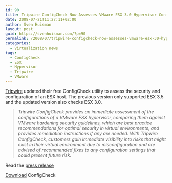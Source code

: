 ```yaml
---
id: 90
title: Tripwire ConfigCheck Now Assesses VMware ESX 3.0 Hypervisor Configurations
date: 2008-07-21T11:27:11+02:00
author: Sven Huisman
layout: post
guid: https://svenhuisman.com/?p=90
permalink: /2008/07/tripwire-configcheck-now-assesses-vmware-esx-30-hypervisor-configurations/
categories:
  - Virtualization news
tags:
  - ConfigCheck
  - ESX
  - Hypervisor
  - Tripwire
  - VMware
---
```

<a title="Tripwire" href="https://www.Tripwire.com" target="_blank">Tripwire</a> updated their free ConfigCheck utility to assess the security and configuration of an ESX host. The previous version only supported ESX 3.5 and the updated version also checks ESX 3.0.

> _Tripwire ConfigCheck provides an immediate assessment of the configurations of a VMware ESX hypervisor, comparing them against VMware hardening security guidelines, which are best practice recommendations for optimal security in virtual environments, and provides remediation instructions if any are needed. With Tripwire ConfigCheck, customers gain immediate visibility into risks that might exist in their virtual environment due to misconfiguration and are advised of recommended fixes to any configuration settings that could present future risk._

Read the <a title="Tripwire configcheck for ESX 3.0" href="https://www.tripwire.com/press/press_release/pr.cfm?prid=371&djinn=2174" target="_blank">press release</a> 

<a title="Download ConfigCheck" href="https://www.tripwire.com/configcheck" target="_blank">Download</a> ConfigCheck